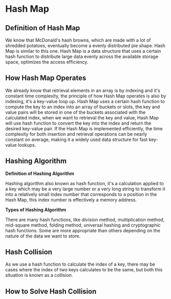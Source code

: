 # Hash Map

## Definition of Hash Map

We know that McDonald's hash browns, which are made with a lot of shredded potatoes, eventually become a evenly distributed pie shape. Hash Map is similar to this one. Hash Map is a data structure that uses a certain hash function to distribute large data evenly across the available storage space, optimizes the access efficiency. 

## How Hash Map Operates

We already know that retrieval elements in an array is by indexing and it's constant time complexity, the principle of how Hash Map operates is also by indexing, it's a key-value loop up. Hash Map uses a certain hash function to compute the key to an index into an array of buckets or slots, the key and value pairs will be stored in one of the buckets associated with the calculated index, when we want to retrieval the key and value, Hash Map will use hash function to convert the key into the index and return the desired key-value pair. If the Hash Map is implemented efficiently, the time complexity for both insertion and retrieval operations can be nearly constant on average, making it a widely used data structure for fast key-value lookups.

## Hashing Algorithm

**Definition of Hashing Algorithm**

Hashing algorithm also known as hash function, it's a calculation applied to a key which may be a very large number or a very long string to transform it into a relatively small index number that corresponds to a position in the Hash Map, this index number is effectively a memory address.

**Types of Hashing Algorithm**

There are many hash functions, like division method, multiplication method, mid-square method, folding method, universal hashing and cryptographic hash functions. Some are more appropriate than others depending on the nature of the data we want to store. 

## Hash Collision

As we use a hash function to calculate the index of a key, there may be cases where the index of two keys calculates to be the same, but both this situation is known as a collision.

## How to Solve Hash Collision

